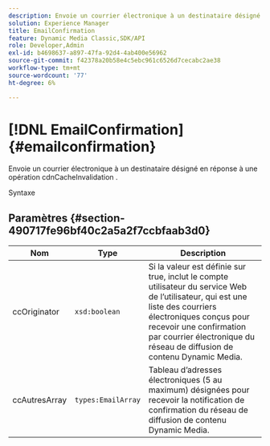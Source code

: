 ```yaml
---
description: Envoie un courrier électronique à un destinataire désigné en réponse à une opération cdnCacheInvalidation .
solution: Experience Manager
title: EmailConfirmation
feature: Dynamic Media Classic,SDK/API
role: Developer,Admin
exl-id: b4698637-a897-47fa-92d4-4ab400e56962
source-git-commit: f42378a20b58e4c5ebc961c6526d7cecabc2ae38
workflow-type: tm+mt
source-wordcount: '77'
ht-degree: 6%

---
```


# [!DNL EmailConfirmation]{#emailconfirmation}

Envoie un courrier électronique à un destinataire désigné en réponse à une opération cdnCacheInvalidation .

Syntaxe

## Paramètres {#section-490717fe96bf40c2a5a2f7ccbfaab3d0}

| Nom | Type | Description |
|---|---|---|
| ccOriginator | `xsd:boolean` | Si la valeur est définie sur true, inclut le compte utilisateur du service Web de l’utilisateur, qui est une liste des courriers électroniques conçus pour recevoir une confirmation par courrier électronique du réseau de diffusion de contenu Dynamic Media. |
| ccAutresArray | `types:EmailArray` | Tableau d’adresses électroniques (5 au maximum) désignées pour recevoir la notification de confirmation du réseau de diffusion de contenu Dynamic Media. |
